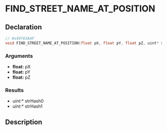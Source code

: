 # FIND_STREET_NAME_AT_POSITION

## Declaration
```cpp
// 0x49763A4F
void FIND_STREET_NAME_AT_POSITION(float pX, float pY, float pZ, uint* strHash0, uint* strHash1);
```

### Arguments
- **float:** pX
- **float:** pY
- **float:** pZ

### Results
- **uint*:** strHash0
- **uint*:** strHash1

## Description
